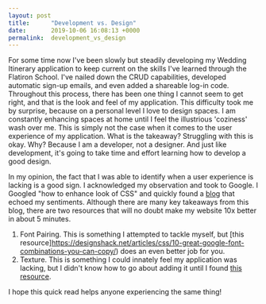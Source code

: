 ```yaml
---
layout: post
title:      "Development vs. Design"
date:       2019-10-06 16:08:13 +0000
permalink:  development_vs_design
---
```



For some time now I've been slowly but steadily developing my Wedding Itinerary application to keep current on the skills I've learned through the Flatiron School.  I've nailed down the CRUD capabilities, developed automatic sign-up emails, and even added a shareable log-in code.  Throughout this process, there has been one thing I cannot seem to get right, and that is the look and feel of my application.  This difficulty took me by surprise, because on a personal level I love to design spaces.  I am constantly enhancing spaces at home until I feel the illustrious 'coziness' wash over me.  This is simply not the case when it comes to the user experience of my application.  What is the takeaway?  Struggling with this is okay.  Why?  Because I am a developer, not a designer.  And just like development, it's going to take time and effort learning how to develop a good design.  

In my opinion, the fact that I was able to identify when a user experience is lacking is a good sign.  I acknowledged my observation and took to Google.  I Googled "how to enhance look of CSS" and quickly found a [blog](https://24ways.org/2012/how-to-make-your-site-look-half-decent/) that echoed my sentiments.  Although there are many key takeaways from this blog, there are two resources that will no doubt make my website 10x better in about 5 minutes.

1.  Font Pairing.  This is something I attempted to tackle myself, but [this resource]https://designshack.net/articles/css/10-great-google-font-combinations-you-can-copy/) does an even better job for you. 
2.  Texture.  This is something I could innately feel my application was lacking, but I didn't know how to go about adding it until I found [this resource](https://www.toptal.com/designers/subtlepatterns/).

I hope this quick read helps anyone experiencing the same thing!
